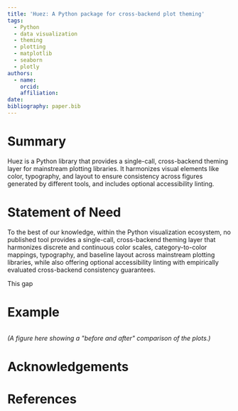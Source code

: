 ```yaml
---
title: 'Huez: A Python package for cross-backend plot theming'
tags:
  - Python
  - data visualization
  - theming
  - plotting
  - matplotlib
  - seaborn
  - plotly
authors:
  - name: 
    orcid: 
    affiliation: 
date: 
bibliography: paper.bib
---
```


# Summary

Huez is a Python library that provides a single-call, cross-backend theming layer for mainstream plotting libraries. It harmonizes visual elements like color, typography, and layout to ensure consistency across figures generated by different tools, and includes optional accessibility linting.

# Statement of Need

To the best of our knowledge, within the Python visualization ecosystem, no published tool provides a single-call, cross-backend theming layer that harmonizes discrete and continuous color scales, category-to-color mappings, typography, and baseline layout across mainstream plotting libraries, while also offering optional accessibility linting with empirically evaluated cross-backend consistency guarantees.

This gap 

# Example

```python

```

*(A figure here showing a "before and after" comparison of the plots.)*

# Acknowledgements


# References
